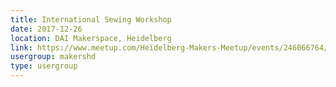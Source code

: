 ```yaml
---
title: International Sewing Workshop
date: 2017-12-26
location: DAI Makerspace, Heidelberg
link: https://www.meetup.com/Heidelberg-Makers-Meetup/events/246066764/
usergroup: makershd
type: usergroup
---
```


